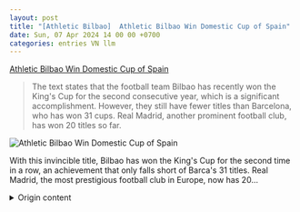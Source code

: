 ```yaml
---
layout: post
title: "[Athletic Bilbao]  Athletic Bilbao Win Domestic Cup of Spain"
date: Sun, 07 Apr 2024 14 00 00 +0700
categories: entries VN llm
---
```

[ Athletic Bilbao Win Domestic Cup of Spain](https://baotintuc.vn/bong-da/athletic-bilbao-gianh-cup-nha-vua-tay-ban-nha-20240407090837297.htm)

> The text states that the football team Bilbao has recently won the King's Cup for the second consecutive year, which is a significant accomplishment. However, they still have fewer titles than Barcelona, who has won 31 cups. Real Madrid, another prominent football club, has won 20 titles so far.

![ Athletic Bilbao Win Domestic Cup of Spain](None)

 With this invincible title, Bilbao has won the King's Cup for the second time in a row, an achievement that only falls short of Barca's 31 titles. Real Madrid, the most prestigious football club in Europe, now has 20...

<details>
  <summary>Origin content</summary>
  ---
layout: post
title: " [Athletic Bilbao] Athletic Bilbao giành Cup nhà vua Tây Ban Nha"
date: Sun, 07 Apr 2024 14:00:00 +0700
categories: entries VN
---
[Athletic Bilbao giành Cup nhà vua Tây Ban Nha](https://baotintuc.vn/bong-da/athletic-bilbao-gianh-cup-nha-vua-tay-ban-nha-20240407090837297.htm)

Với chữ vô địch này, Bilbao lần thứ 24 đoạt Cup nhà vua, thành tích chỉ kém Barca với 31 danh hiệu. Real Madrid - CLB giàu truyền thống nhất châu Âu - mới có 20 ...


</details>
